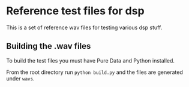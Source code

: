 Reference test files for dsp 
==============================

This is a set of reference wav files for testing various dsp stuff.

Building the .wav files
-------------------------

To build the test files you must have Pure Data and Python installed.

From the root directory run `python build.py` and the files are generated under `wavs`.
